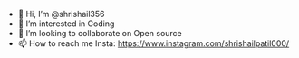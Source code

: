 - 👋 Hi, I’m @shrishail356
- 👀 I’m interested in Coding
- 💞️ I’m looking to collaborate on Open source
- 📫 How to reach me Insta: https://www.instagram.com/shrishailpatil000/

